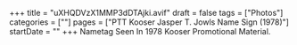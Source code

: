 +++
title = "uXHQDVzX1MMP3dDTAjki.avif"
draft = false
tags = ["Photos"]
categories = [""]
pages = ["PTT Kooser Jasper T. Jowls Name Sign (1978)"]
startDate = ""
+++
Nametag Seen In 1978 Kooser Promotional Material.
